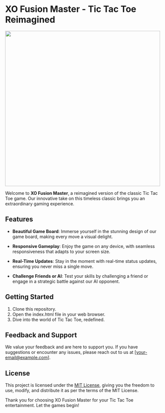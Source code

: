 # XO Fusion Master - Tic Tac Toe Reimagined

<img src="https://png.pngtree.com/png-clipart/20211024/original/pngtree-robot-xo-concept-esport-logo-design-png-image_6863088.png" width="500">

<!--![XO Fusion Master Logo](https://png.pngtree.com/png-clipart/20211024/original/pngtree-robot-xo-concept-esport-logo-design-png-image_6863088.png)-->

Welcome to **XO Fusion Master**, a reimagined version of the classic Tic Tac Toe game. Our innovative take on this timeless classic brings you an extraordinary gaming experience.

## Features

- **Beautiful Game Board**: Immerse yourself in the stunning design of our game board, making every move a visual delight.

- **Responsive Gameplay**: Enjoy the game on any device, with seamless responsiveness that adapts to your screen size.

- **Real-Time Updates**: Stay in the moment with real-time status updates, ensuring you never miss a single move.

- **Challenge Friends or AI**: Test your skills by challenging a friend or engage in a strategic battle against our AI opponent.

## Getting Started

1. Clone this repository.
2. Open the index.html file in your web browser.
3. Dive into the world of Tic Tac Toe, redefined.

## Feedback and Support

We value your feedback and are here to support you. If you have suggestions or encounter any issues, please reach out to us at [your-email@example.com].

## License

This project is licensed under the [MIT License](LICENSE), giving you the freedom to use, modify, and distribute it as per the terms of the MIT License.

Thank you for choosing XO Fusion Master for your Tic Tac Toe entertainment. Let the games begin!

